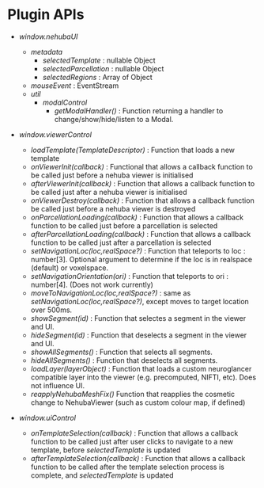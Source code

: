 Plugin APIs
======
- *window.nehubaUI*
  - *metadata* 
    - *selectedTemplate* : nullable Object 
    - *selectedParcellation* : nullable Object
    - *selectedRegions* : Array of Object
  - *mouseEvent* : EventStream
  - *util*
    - *modalControl*
      - *getModalHandler()* : Function returning a handler to change/show/hide/listen to a Modal. 

- *window.viewerControl*
  - *loadTemplate(TemplateDescriptor)* : Function that loads a new template
  - *onViewerInit(callback)* : Functional that allows a callback function to be called just before a nehuba viewer is initialised
  - *afterViewerInit(callback)* : Function that allows a callback function to be called just after a nehuba viewer is initialised
  - *onViewerDestroy(callback)* : Function that allows a callback function be called just before a nehuba viewer is destroyed
  - *onParcellationLoading(callback)* : Function that allows a callback function to be called just before a parcellation is selected
  - *afterParcellationLoading(callback)* : Function that allows a callback function to be called just after a parcellation is selected
  - *setNavigationLoc(loc,realSpace?)* : Function that teleports to loc : number[3]. Optional argument to determine if the loc is in realspace (default) or voxelspace.
  - *setNavigationOrientation(ori)* : Function that teleports to ori : number[4]. (Does not work currently)
  - *moveToNavigationLoc(loc,realSpace?)* : same as *setNavigationLoc(loc,realSpace?)*, except moves to target location over 500ms.
  - *showSegment(id)* : Function that selectes a segment in the viewer and UI. 
  - *hideSegment(id)* : Function that deselects a segment in the viewer and UI.
  - *showAllSegments()* : Function that selects all segments.
  - *hideAllSegments()* : Function that deselects all segments.
  - *loadLayer(layerObject)* : Function that loads a custom neuroglancer compatible layer into the viewer (e.g. precomputed, NIFTI, etc). Does not influence UI. 
  - *reapplyNehubaMeshFix()* Function that reapplies the cosmetic change to NehubaViewer (such as custom colour map, if defined)

- *window.uiControl*
  - *onTemplateSelection(callback)* : Function that allows a callback function to be called just after user clicks to navigate to a new template, before *selectedTemplate* is updated
  - *afterTemplateSelection(callback)* : Function that allows a callback function to be called after the template selection process is complete, and *selectedTemplate* is updated